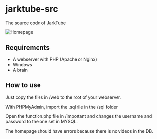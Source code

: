 # jarktube-src
The source code of JarkTube

![Homepage](https://i.ibb.co/L9StfSt/Capture.png)

## Requirements
- A webserver with PHP (Apache or Nginx)
- Windows
- A brain

## How to use

Just copy the files in /web to the root of your webserver.

With PHPMyAdmin, import the .sql file in the /sql folder.

Open the function.php file in /important and changes the username and password to the one set in MYSQL.

The homepage should have errors because there is no videos in the DB.
